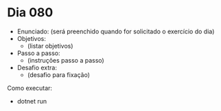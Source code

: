 # Dia 080

- Enunciado: (será preenchido quando for solicitado o exercício do dia)
- Objetivos:
  - (listar objetivos)
- Passo a passo:
  - (instruções passo a passo)
- Desafio extra:
  - (desafio para fixação)

Como executar:
- dotnet run
